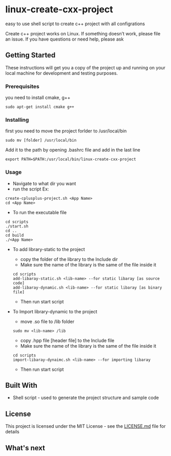 # linux-create-cxx-project
easy to use shell script to create c++ project with all configrations


Create c++ project  works on Linux.
If something doesn’t work, please file an issue.
If you have questions or need help, please ask

## Getting Started

These instructions will get you a copy of the project up and running on your local machine for development and testing purposes.


### Prerequisites

you need to install cmake, g++

```
sudo apt-get install cmake g++
```

### Installing

first you need to move the project forlder to /usr/local/bin

```
sudo mv [folder] /usr/local/bin
```

Add it to the path by
opening .bashrc file and
add in the last line
```
export PATH=$PATH:/usr/local/bin/linux-create-cxx-project
```

### Usage
* Navigate to what dir you want
* run the script Ex:
```
create-cplusplus-project.sh <App Name>
cd <App Name>
```
* To run the executable file
```
cd scripts
./start.sh
cd ..
cd build
./<App Name>
```
* To add library-static to the project
  * copy the folder of the library to the Include dir
  * Make sure the name of the library is the same of the file inside it
  ```
  cd scripts
  add-libaray-static.sh <lib-name> --for static libaray [as source code]
  add-libaray-dynamic.sh <lib-name> --for static libaray [as binary file]
  ```
  * Then run start script
  
* To Import library-dynamic to the project
  * move .so file to /lib folder
  ```
  sudo mv <lib-name> /lib
  ```
  * copy .hpp file [header file] to the Include file
  * Make sure the name of the library is the same of the file inside it
  ```
  cd scripts
  import-libaray-dynaimc.sh <lib-name> --for importing libaray
  ```
  * Then run start script
  
## Built With

* Shell script - used to generate the project structure and sample code


## License

This project is licensed under the MIT License - see the [LICENSE.md](LICENSE.md) file for details

## What's next
